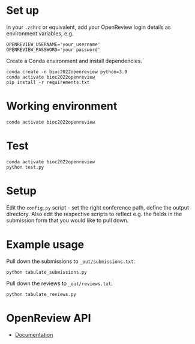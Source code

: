 # Set up

In your `.zshrc` or equivalent, add your OpenReview login details as environment variables, e.g.

```
OPENREVIEW_USERNAME='your_username'
OPENREVIEW_PASSWORD='your password'
```

Create a Conda environment and install dependencies.

```
conda create -n bioc2022openreview python=3.9
conda activate bioc2022openreview
pip install -r requirements.txt
```

# Working environment

```
conda activate bioc2022openreview
```

# Test

```
conda activate bioc2022openreview
python test.py
```

# Setup

Edit the `config.py` script - set the right conference path, define the output 
directory. Also edit the respective scripts to reflect e.g. the fields in 
the submission form that you would like to pull down. 

# Example usage

Pull down the submissions to `_out/submissions.txt`:

```
python tabulate_submissions.py
```

Pull down the reviews to `_out/reviews.txt`:

```
python tabulate_reviews.py
```

# OpenReview API

- [Documentation](https://openreview-py.readthedocs.io/en/latest/)
